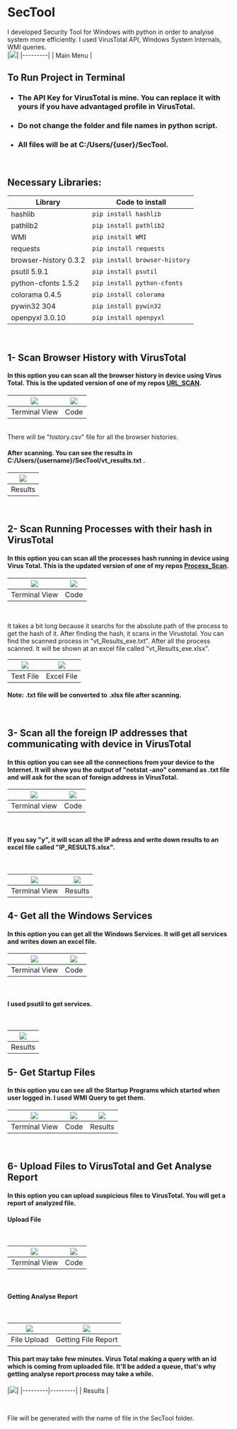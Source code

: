 # SecTool
I developed Security Tool for Windows with python in order to analyise system more efficiently. I used VirusTotal API, Windows System Internals, WMI queries.
<br>
|<img src="Images/AnaEkran0.png">|
|---------|
| Main Menu |
<br>

## To Run Project in Terminal
- ### The API Key for VirusTotal is mine. You can replace it with yours if you have advantaged profile in VirusTotal.
- ### Do not change the folder and file names in python script.
- ### All files will be at C:/Users/{user}/SecTool.

<br>

## Necessary Libraries:

| Library  | Code to install |
| ------------- | ------------- |
| hashlib  | ``` pip install hashlib ```  |
| pathlib2  | ``` pip install pathlib2 ```  |
| WMI  |``` pip install WMI ``` |
| requests | ``` pip install requests ```|
| browser-history 0.3.2 | ``` pip install browser-history ```|
| psutil 5.9.1 | ``` pip install psutil ```|
| python-cfonts 1.5.2 | ``` pip install python-cfonts ```|
| colorama 0.4.5 | ``` pip install colorama ```|
| pywin32 304 | ``` pip install pywin32 ```|
| openpyxl 3.0.10 | ``` pip install openpyxl ```|
<br>

## 1- Scan Browser History with VirusTotal

#### In this option you can scan all the browser history in device using Virus Total. This is the updated version of one of my repos <a href="https://github.com/mrtergl/VirusTotal_Python_URL_Scan">URL_SCAN</a>.

|<img src="Images/1-a.png">|<img src="Images/1-b.png">|
|---------|---------|
| Terminal View | Code |

<br>
There will be "history.csv" file for all the browser histories.

#### After scanning. You can see the results in C:/Users/{username}/SecTool/vt_results.txt .

|<img src="Images/1-c.png">|
|---------|
| Results |

<br>

## 2- Scan Running Processes with their hash in VirusTotal

#### In this option you can scan all the processes hash running in device using Virus Total. This is the updated version of one of my repos <a href="https://github.com/mrtergl/VirusTotal_Process_Scan">Process_Scan</a>.

|<img src="Images/2-a.png">|<img src="Images/2-b.png">|
|---------|---------|
| Terminal View | Code |

<br>

It takes a bit long because it searchs for the absolute path of the process to get the hash of it. After finding the hash, it scans in the Virustotal. You can find the scanned process in "vt_Results_exe.txt". After all the process scanned. It will be shown at an excel file called "vt_Results_exe.xlsx".
<br>

|<img src="Images/2-c.png">|<img src="Images/2-d.png">|
|---------|---------|
| Text File | Excel File |

#### Note: .txt file will be converted to .xlsx file after scanning.

<br>

## 3- Scan all the foreign IP addresses that communicating with device in VirusTotal

#### In this option you can see all the connections from your device to the Internet. It will show you the output of "netstat -ano" command as .txt file and will ask for the scan of foreign address in VirusTotal.

|<img src="Images/3-a.png">|<img src="Images/3-b.png">|
|---------|---------|
| Terminal view | Code |

<br>

#### If you say "y", it will scan all the IP adress and write down results to an excel file called "IP_RESULTS.xlsx". 

<br>

|<img src="Images/3-c.png">|<img src="Images/3-d.png">|
|---------|---------|
| Terminal View | Results |

## 4- Get all the Windows Services

#### In this option you can get all the Windows Services. It will get all services and writes down an excel file.

|<img src="Images/4-a.png">|<img src="Images/4-c.png">|
|---------|---------|
| Terminal View | Code |

<br>

#### I used psutil to get services.

<br>

|<img src="Images/4-b.png">|
|---------|
| Results |

## 5- Get Startup Files

#### In this option you can see all the Startup Programs which started when user logged in. I used WMI Query to get them.

|<img src="Images/5-a.png">|<img src="Images/5-b.png">|<img src="Images/5-c.png">|
|---------|---------|---------|
| Terminal View | Code | Results |

<br>

## 6- Upload Files to VirusTotal and Get Analyse Report

#### In this option you can upload suspicious files to VirusTotal. You will get a report of analyzed file.

#### Upload File

 <br>
 
|<img src="Images/6-a.png">|<img src="Images/6-b.png">|
|---------|---------|
| Terminal View | Code |

<br>

#### Getting Analyse Report

<br>
 
|<img src="Images/6-c.png">|<img src="Images/6-d.png">|
|---------|---------|
| File Upload | Getting File Report |

#### This part may take few minutes. Virus Total making a query with an id which is coming from uploaded file. It'll be added a queue, that's why getting analyse report process may take a while.

|<img src="Images/6-e.png">|
|---------|---------|
| Results |

<br>

File will be generated with the name of file in the SecTool folder.

